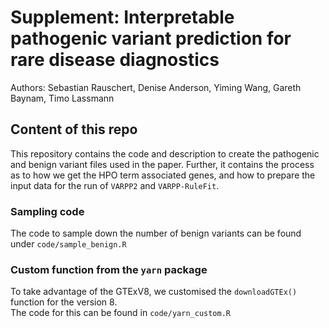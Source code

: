 # Supplement: Interpretable pathogenic variant prediction for rare disease diagnostics 
Authors: Sebastian Rauschert, Denise Anderson, Yiming Wang, Gareth Baynam, Timo Lassmann

## Content of this repo
This repository contains the code and description to create the pathogenic and benign variant files used in the paper.
Further, it contains the process as to how we get the HPO term associated genes, and how to prepare the input data for the run of `VARPP2` and `VARPP-RuleFit`.

### Sampling code
The code to sample down the number of benign variants can be found under `code/sample_benign.R`

### Custom function from the `yarn` package
To take advantage of the GTExV8, we customised the `downloadGTEx()` function for the version 8.  
The code for this can be found in `code/yarn_custom.R`
